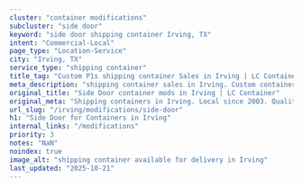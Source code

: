 ```yaml
---
cluster: "container modifications"
subcluster: "side door"
keyword: "side door shipping container Irving, TX"
intent: "Commercial-Local"
page_type: "Location-Service"
city: "Irving, TX"
service_type: "shipping container"
title_tag: "Custom P1s shipping container Sales in Irving | LC Container"
meta_description: "shipping container sales in Irving. Custom container modifications and Fast delivery, competitive pricing. Serving modifications area. Quote ID: EOH. Call (214) 524-4168 for your free quote today."
original_title: "Side Door container mods in Irving | LC Container"
original_meta: "Shipping containers in Irving. Local since 2003. Quality containers. Fast delivery. Get your free quote — call (214) 524-4168 today. LC Container — your trus..."
url_slug: "/irving/modifications/side-door"
h1: "Side Door for Containers in Irving"
internal_links: "/modifications"
priority: 3
notes: "NaN"
noindex: true
image_alt: "shipping container available for delivery in Irving"
last_updated: "2025-10-21"
---
```


<!-- TODO: Add unique city/inventory copy, images, and internal links here. -->
